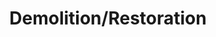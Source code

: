 ---
pid: CH617
title: Demolition/Restoration
location_transcription: City hall
zipcode: 
outside_phl: 
neighborhood: 
age: 
age_range: 
instagram: 
image_file_name: CH_617.jpg
proposal_transcription: Take down Rizzo. Melt it down. Sell the Bronze start a comprehensive
  third party run Restorative Justice diversion program in the city court system.
topic: Social Justice
topic_summary: '0'
type: Other No Form
keywords_other: rizzo statue
credit: 
image_labels: 
twitter: 
facebook: 
permalink: "/monuments/ch617/"
layout: item-page
---